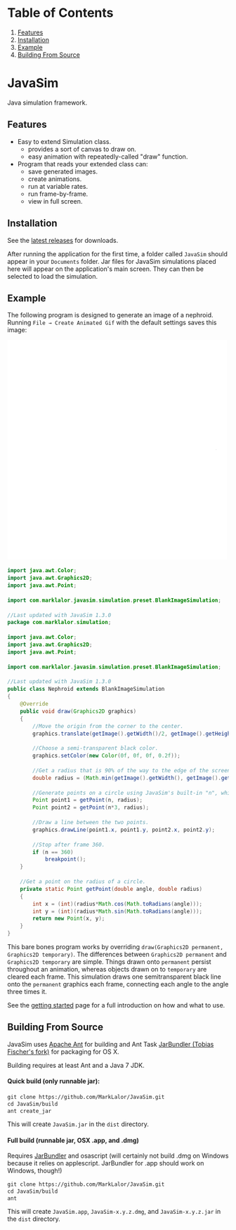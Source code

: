 # Table of Contents
1. [Features](#features)
2. [Installation](#installation)
3. [Example](#example)
4. [Building From Source](#building-from-source)

# JavaSim

Java simulation framework.

## Features

 * Easy to extend Simulation class.
   * provides a sort of canvas to draw on.
   * easy animation with repeatedly-called "draw" function.
 * Program that reads your extended class can:
   * save generated images.
   * create animations.
   * run at variable rates.
   * run frame-by-frame.
   * view in full screen.

## Installation

See the [latest releases](https://github.com/MarkLalor/JavaSim/releases/latest) for downloads.

After running the application for the first time, a folder called `JavaSim` should appear in
your `Documents` folder. Jar files for JavaSim simulations placed here will appear on the application's
main screen. They can then be selected to load the simulation. 

## Example

The following program is designed to generate an image of a nephroid. Running `File → Create Animated Gif`
with the default settings saves this image:

![Nephroid Example](https://raw.githubusercontent.com/MarkLalor/JavaSim/master/examples/Nephroid.gif)

```java
import java.awt.Color;
import java.awt.Graphics2D;
import java.awt.Point;

import com.marklalor.javasim.simulation.preset.BlankImageSimulation;

//Last updated with JavaSim 1.3.0
package com.marklalor.simulation;

import java.awt.Color;
import java.awt.Graphics2D;
import java.awt.Point;

import com.marklalor.javasim.simulation.preset.BlankImageSimulation;

//Last updated with JavaSim 1.3.0
public class Nephroid extends BlankImageSimulation
{
    @Override
    public void draw(Graphics2D graphics)
    {
        //Move the origin from the corner to the center.
        graphics.translate(getImage().getWidth()/2, getImage().getHeight()/2);
        
        //Choose a semi-transparent black color.
        graphics.setColor(new Color(0f, 0f, 0f, 0.2f));
        
        //Get a radius that is 90% of the way to the edge of the screen.
        double radius = (Math.min(getImage().getWidth(), getImage().getHeight())/2) * 0.9;
        
        //Generate points on a circle using JavaSim's built-in "n", which automatically increments.
        Point point1 = getPoint(n, radius);
        Point point2 = getPoint(n*3, radius);
        
        //Draw a line between the two points.
        graphics.drawLine(point1.x, point1.y, point2.x, point2.y);
        
        //Stop after frame 360.
        if (n == 360)
            breakpoint();
    }
    
    //Get a point on the radius of a circle.
    private static Point getPoint(double angle, double radius)
    {
        int x = (int)(radius*Math.cos(Math.toRadians(angle)));
        int y = (int)(radius*Math.sin(Math.toRadians(angle)));
        return new Point(x, y);
    }
}
```

This bare bones program works by overriding `draw(Graphics2D permanent, Graphics2D temporary)`.
The differences between `Graphics2D permanent` and `Graphics2D temporary`
are simple. Things drawn onto `permanent` persist throughout an animation, whereas objects drawn on to `temporary`
are cleared each frame.
This simulation draws one semitransparent black line onto the `permanent` graphics each frame, connecting each angle to the angle three times it.

See the [getting started](https://github.com/MarkLalor/JavaSim/wiki/Getting-Started) page for a full introduction on how and what to use.

## Building From Source

JavaSim uses [Apache Ant](http://ant.apache.org) for building and Ant Task [JarBundler (Tobias Fischer's fork)](https://github.com/tofi86/Jarbundler) for packaging for OS X.

Building requires at least Ant and a Java 7 JDK.

#### Quick build (only runnable jar):

```shell
git clone https://github.com/MarkLalor/JavaSim.git
cd JavaSim/build
ant create_jar
```

This will create `JavaSim.jar` in the `dist` directory.

#### Full build (runnable jar, OSX .app, and .dmg)
Requires [JarBundler](https://github.com/tofi86/Jarbundler) and osascript (will certainly not build .dmg on Windows because it relies on applescript. JarBundler for .app should work on Windows, though!) 

```shell
git clone https://github.com/MarkLalor/JavaSim.git
cd JavaSim/build
ant
```

This will create `JavaSim.app`, `JavaSim-x.y.z.dmg`, and `JavaSim-x.y.z.jar` in the `dist` directory.